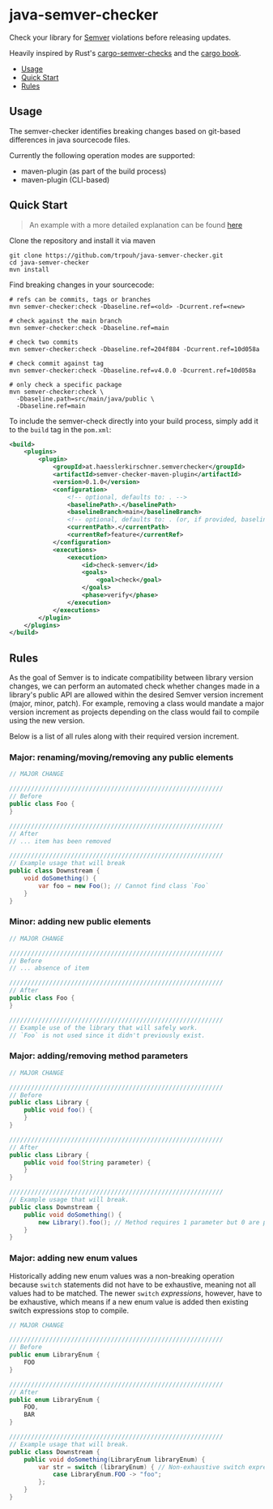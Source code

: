 # java-semver-checker

Check your library for [Semver](https://semver.org/) violations before releasing updates.

Heavily inspired by Rust's [cargo-semver-checks](https://github.com/obi1kenobi/cargo-semver-checks) and
the [cargo book](https://doc.rust-lang.org/cargo/reference/semver.html#item-remove).

* [Usage](#usage)
* [Quick Start](#quick-start)
* [Rules](#rules)

## Usage

The semver-checker identifies breaking changes based on git-based differences in java sourcecode files. 

Currently the following operation modes are supported:

* maven-plugin (as part of the build process)
* maven-plugin (CLI-based)

## Quick Start

> An example with a more detailed explanation can be found [here](https://github.com/trpouh/jsc-example)

Clone the repository and install it via maven

```shell
git clone https://github.com/trpouh/java-semver-checker.git
cd java-semver-checker
mvn install
```

Find breaking changes in your sourcecode:

```shell
# refs can be commits, tags or branches
mvn semver-checker:check -Dbaseline.ref=<old> -Dcurrent.ref=<new>

# check against the main branch 
mvn semver-checker:check -Dbaseline.ref=main

# check two commits 
mvn semver-checker:check -Dbaseline.ref=204f884 -Dcurrent.ref=10d058a

# check commit against tag
mvn semver-checker:check -Dbaseline.ref=v4.0.0 -Dcurrent.ref=10d058a

# only check a specific package
mvn semver-checker:check \
  -Dbaseline.path=src/main/java/public \
  -Dbaseline.ref=main
```

To include the semver-check directly into your build process, simply add it to the  `build` tag in the `pom.xml`:

```xml
<build>
    <plugins>
        <plugin>
            <groupId>at.haesslerkirschner.semverchecker</groupId>
            <artifactId>semver-checker-maven-plugin</artifactId>
            <version>0.1.0</version>
            <configuration>
                <!-- optional, defaults to: . -->
                <baselinePath>.</baselinePath>
                <baselineBranch>main</baselineBranch>
                <!-- optional, defaults to: . (or, if provided, baselinePath) -->
                <currentPath>.</currentPath>
                <currentRef>feature</currentRef>
            </configuration>
            <executions>
                <execution>
                    <id>check-semver</id>
                    <goals>
                        <goal>check</goal>
                    </goals>
                    <phase>verify</phase>
                </execution>
            </executions>
        </plugin>
    </plugins>
</build>
```

## Rules

As the goal of Semver is to indicate compatibility between library version changes, we can perform an automated check
whether changes made in a library's public API are allowed within the desired Semver version increment (major, minor,
patch). For example, removing a class would mandate a major version increment as projects depending on the class would
fail to
compile using the new version.

Below is a list of all rules along with their required version increment.

[//]: # (WARNING: Whenever renaming these section titles, check the rule implementations so that no links are broken.)

### Major: renaming/moving/removing any public elements

```java
// MAJOR CHANGE

///////////////////////////////////////////////////////////
// Before
public class Foo {
}

///////////////////////////////////////////////////////////
// After
// ... item has been removed

///////////////////////////////////////////////////////////
// Example usage that will break
public class Downstream {
    void doSomething() {
        var foo = new Foo(); // Cannot find class `Foo`
    }
}
```

### Minor: adding new public elements

```java
// MAJOR CHANGE

///////////////////////////////////////////////////////////
// Before
// ... absence of item

///////////////////////////////////////////////////////////
// After
public class Foo {
}

///////////////////////////////////////////////////////////
// Example use of the library that will safely work.
// `Foo` is not used since it didn't previously exist.
```

### Major: adding/removing method parameters

```java
// MAJOR CHANGE

///////////////////////////////////////////////////////////
// Before
public class Library {
    public void foo() {
    }
}

///////////////////////////////////////////////////////////
// After
public class Library {
    public void foo(String parameter) {
    }
}

///////////////////////////////////////////////////////////
// Example usage that will break.
public class Downstream {
    public void doSomething() {
        new Library().foo(); // Method requires 1 parameter but 0 are provided
    }
}
```

### Major: adding new enum values

Historically adding new enum values was a non-breaking operation because `switch` statements did not have to be
exhaustive, meaning not all values had to be matched. The newer `switch` _expressions_, however, have to be exhaustive,
which means if a new enum value is added then existing switch expressions stop to compile.

```java
// MAJOR CHANGE

///////////////////////////////////////////////////////////
// Before
public enum LibraryEnum {
    FOO
}

///////////////////////////////////////////////////////////
// After
public enum LibraryEnum {
    FOO,
    BAR
}

///////////////////////////////////////////////////////////
// Example usage that will break.
public class Downstream {
    public void doSomething(LibraryEnum libraryEnum) {
        var str = switch (libraryEnum) { // Non-exhaustive switch expression (without default case)
            case LibraryEnum.FOO -> "foo";
        };
    }
}
```